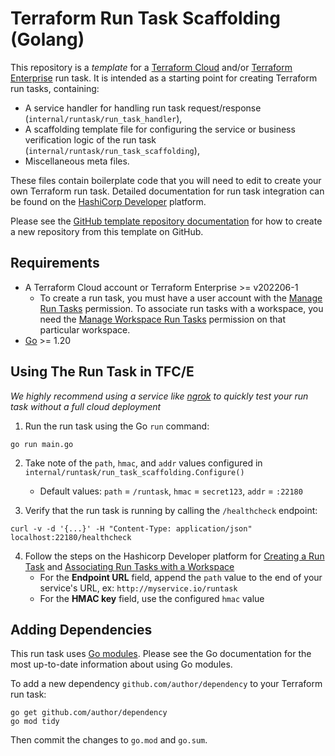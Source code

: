 # Terraform Run Task Scaffolding (Golang)

This repository is a *template* for a [Terraform Cloud](https://developer.hashicorp.com/terraform/cloud-docs/workspaces/settings/run-tasks) and/or [Terraform Enterprise](https://developer.hashicorp.com/terraform/enterprise/workspaces/settings/run-tasks) run task. It is intended as a starting point for creating Terraform run tasks, containing:

- A service handler for handling run task request/response (`internal/runtask/run_task_handler`),
- A scaffolding template file for configuring the service or business verification logic of the run task (`internal/runtask/run_task_scaffolding`),
- Miscellaneous meta files.

These files contain boilerplate code that you will need to edit to create your own Terraform run task. Detailed documentation for run task integration can be found on the  [HashiCorp Developer](https://developer.hashicorp.com/terraform/cloud-docs/integrations/run-tasks) platform.

Please see the [GitHub template repository documentation](https://help.github.com/en/github/creating-cloning-and-archiving-repositories/creating-a-repository-from-a-template) for how to create a new repository from this template on GitHub.

## Requirements

- A Terraform Cloud account or Terraform Enterprise >= v202206-1
  - To create a run task, you must have a user account with the [Manage Run Tasks](https://developer.hashicorp.com/terraform/cloud-docs/users-teams-organizations/permissions#manage-run-tasks) permission. To associate run tasks with a workspace, you need the [Manage Workspace Run Tasks](https://developer.hashicorp.com/terraform/cloud-docs/users-teams-organizations/permissions#general-workspace-permissions) permission on that particular workspace.
- [Go](https://golang.org/doc/install) >= 1.20

## Using The Run Task in TFC/E
_We highly recommend using a service like [ngrok](https://ngrok.com/) to quickly test your run task without a full cloud deployment_

1. Run the run task using the Go `run` command:

```shell
go run main.go
```

2. Take note of the `path`, `hmac`, and `addr` values configured in `internal/runtask/run_task_scaffolding.Configure()`
    - Default values: `path` = `/runtask`, `hmac` = `secret123`, `addr` = `:22180`

3. Verify that the run task is running by calling the `/healthcheck` endpoint: 

```shell
curl -v -d '{...}' -H "Content-Type: application/json" localhost:22180/healthcheck
```

4. Follow the steps on the Hashicorp Developer platform for [Creating a Run Task](https://developer.hashicorp.com/terraform/cloud-docs/workspaces/settings/run-tasks#creating-a-run-task) and [Associating Run Tasks with a Workspace](https://developer.hashicorp.com/terraform/cloud-docs/workspaces/settings/run-tasks#associating-run-tasks-with-a-workspace)
   - For the **Endpoint URL** field, append the `path` value to the end of your service's URL, ex: `http://myservice.io/runtask`
   - For the **HMAC key** field, use the configured `hmac` value 



## Adding Dependencies

This run task uses [Go modules](https://github.com/golang/go/wiki/Modules).
Please see the Go documentation for the most up-to-date information about using Go modules.

To add a new dependency `github.com/author/dependency` to your Terraform run task:

```shell
go get github.com/author/dependency
go mod tidy
```

Then commit the changes to `go.mod` and `go.sum`.